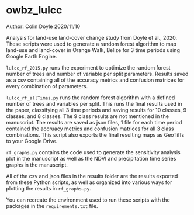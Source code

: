 # owbz_lulcc
Author: Colin Doyle
2020/11/10

Analysis for land-use land-cover change study from Doyle et al., 2020. These scripts were used to generate a random forest algorithm to map land-use and land-cover in Orange Walk, Belize for 3 time periods using Google Earth Engine.

`lulcc_rf_2015.py` runs the experiment to optimize the random forest number of trees and number of variable per split parameters. Results saved as a csv containing all of the accuracy metrics and confusion matrices for every combination of parameters.

`lulcc_rf_allTimes.py` runs the random forest algorithm with a defined number of trees and variables per split. This runs the final results used in the paper, classifying all 3 time periods and saving results for 10 classes, 9 classes, and 8 classes. The 9 class results are not mentioned in the manuscript. The results are saved as json files, 1 file for each time period contained the accruacy metrics and confusion matrices for all 3 class combinations. This script also exports the final resulting maps as GeoTiffs to your Google Drive.

`rf_graphs.py` contains the code used to generate the sensitivity analysis plot in the manuscript as well as the NDVI and precipitation time series graphs in the manuscript.

All of the csv and json files in the results folder are the results exported from these Python scripts, as well as organized into various ways for plotting the results in `rf_graphs.py`. 

You can recreate the environment used to run these scripts with the packages in the `requirements.txt` file.
